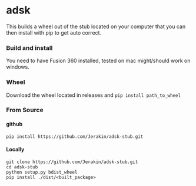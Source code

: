 # adsk
This builds a wheel out of the stub located  on your computer that you can then install with pip to get auto correct.


### Build and install
You need to have Fusion 360 installed, tested on mac might/should work on windows.

### Wheel
Download the wheel located in releases and `pip install path_to_wheel`


### From Source
#### github
```
pip install https://github.com/Jerakin/adsk-stub.git
```

#### Locally
```
git clone https://github.com/Jerakin/adsk-stub.git  
cd adsk-stub
python setup.py bdist_wheel  
pip install ./dist/<built_package>
```
